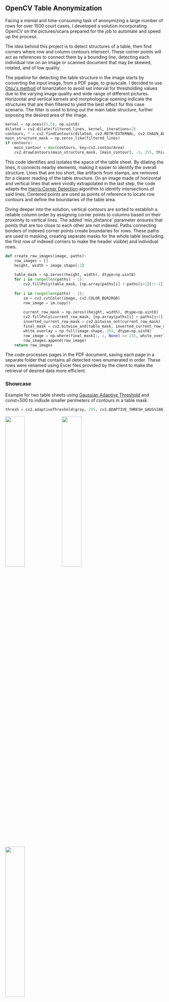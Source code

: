 ## OpenCV Table Anonymization

Facing a menial and time-consuming task of anonymizing a large number of rows for over 1500 court cases, I developed a solution incorporating OpenCV on the pictures/scans prepared for the job to automate and speed up the process.

The idea behind this project is to detect structures of a table, then find corners where row and column contours intersect. These corner points will act as references to connect them by a bounding line, detecting each individual row on an image or scanned document that may be skewed, rotated, and of low quality.

The pipeline for detecting the table structure in the image starts by converting the input image, from a PDF page, to grayscale. I decided to use [Otsu's method](https://docs.opencv.org/4.x/d7/d4d/tutorial_py_thresholding.html) of binarization to avoid set interval for thresholding values due to the varying image quality and wide range of different pictures. Horizontal and vertical kernels and morphological opening indicate the structures that are then filtered to yield the best effect for this case scenario. The filter is used to bring out the main table structure, further exposing the desired area of the image.
```python
kernel = np.ones((5,5), np.uint8)
dilated = cv2.dilate(filtered_lines, kernel, iterations=2)
contours, * = cv2.findContours(dilated, cv2.RETR*EXTERNAL, cv2.CHAIN_APPROX_SIMPLE)
main_structure_mask = np.zeros_like(filtered_lines)
if contours:
    main_contour = max(contours, key=cv2.contourArea)
    cv2.drawContours(main_structure_mask, [main_contour], -1, 255, thickness=cv2.FILLED)
```
This code identifies and isolates the space of the table sheet. By dilating the lines, it connects nearby elements, making it easier to identify the overall structure. Lines that are too short, like artifacts from stamps, are removed for a clearer reading of the table structure.
On an image made of horizontal and vertical lines that were vividly extrapolated in the last step, the code adapts the [Harris Corner Detection](https://docs.opencv.org/4.x/dc/d0d/tutorial_py_features_harris.html) algorithm to identify intersections of said lines. Centered points are used as points of reference to locate row contours and define the boundaries of the table area.

Diving deeper into the solution, vertical contours are sorted to establish a reliable column order by assigning corner points to columns based on their proximity to vertical lines. The added 'min_distance' parameter ensures that points that are too close to each other are not indexed. Paths connecting borders of indexed corner points create boundaries for rows. These paths are used in masking, creating separate masks for the whole table (excluding the first row of indexed corners to make the header visible) and individual rows.
```python
def create_row_images(image, paths):
    row_images = []
    height, width = image.shape[:2]
   
    table_mask = np.zeros((height, width), dtype=np.uint8)
    for i in range(len(paths) - 1):
        cv2.fillPoly(table_mask, [np.array(paths[i] + paths[i+1][::-1], dtype=np.int32)], 255)
   
    for i in range(len(paths) - 1):
        im = cv2.cvtColor(image, cv2.COLOR_BGR2RGB)
        row_image = im.copy()
       
        current_row_mask = np.zeros((height, width), dtype=np.uint8)
        cv2.fillPoly(current_row_mask, [np.array(paths[i] + paths[i+1][::-1], dtype=np.int32)], 255)
        inverted_current_row_mask = cv2.bitwise_not(current_row_mask)
        final_mask = cv2.bitwise_and(table_mask, inverted_current_row_mask)
        white_overlay = np.full(image.shape, 255, dtype=np.uint8)
        row_image = np.where(final_mask[:, :, None] == 255, white_overlay, row_image)
        row_images.append(row_image)
    return row_images
```
The code processes pages in the PDF document, saving each page in a separate folder that contains all detected rows enumerated in order. These rows were renamed using Excel files provided by the client to make the retrieval of desired data more efficient.


### Showcase

Example for two table sheets using [Gaussian Adaptive Threshold](https://docs.opencv.org/4.x/d7/d4d/tutorial_py_thresholding.html) and const=500 to indlude smaller perimeters of contours in a table mask.
```python
thresh = cv2.adaptiveThreshold(gray, 255, cv2.ADAPTIVE_THRESH_GAUSSIAN_C, cv2.THRESH_BINARY_INV, 11, 2)
```
<img src="https://github.com/user-attachments/assets/b584d909-79a2-4d58-8de9-f384fc349532" width="35%"> <img src="https://github.com/user-attachments/assets/76ae53dc-722c-494f-9277-27f37be51cca" width="35%"> <img src="https://github.com/user-attachments/assets/1a0ef521-c330-4f18-9527-344a2f8fc51e" width="35%">

*Corners* &nbsp;&nbsp;&nbsp;&nbsp;&nbsp;&nbsp;&nbsp;&nbsp;&nbsp;&nbsp;&nbsp;&nbsp;&nbsp;&nbsp;&nbsp;&nbsp;&nbsp;&nbsp;&nbsp;&nbsp;&nbsp;&nbsp;&nbsp;&nbsp;&nbsp;&nbsp; *Indexed Corners* &nbsp;&nbsp;&nbsp;&nbsp;&nbsp;&nbsp;&nbsp;&nbsp;&nbsp;&nbsp;&nbsp;&nbsp;&nbsp;&nbsp;&nbsp;&nbsp;&nbsp;&nbsp;&nbsp;&nbsp;&nbsp;&nbsp;&nbsp;&nbsp;&nbsp;&nbsp; *Pathing*

### Results
<img src="https://github.com/user-attachments/assets/8ac90bbb-472f-4561-b813-da44305390b5" width="50%"> <img src="https://github.com/user-attachments/assets/311c51f9-eb38-4dcc-876f-dc5a6c7aad06" width="50%">

*Row 3* &nbsp;&nbsp;&nbsp;&nbsp;&nbsp;&nbsp;&nbsp;&nbsp;&nbsp;&nbsp;&nbsp;&nbsp;&nbsp;&nbsp;&nbsp;&nbsp;&nbsp;&nbsp;&nbsp;&nbsp;&nbsp;&nbsp;&nbsp;&nbsp;&nbsp;&nbsp;&nbsp;&nbsp;&nbsp;&nbsp;&nbsp;&nbsp; *Row 2*
